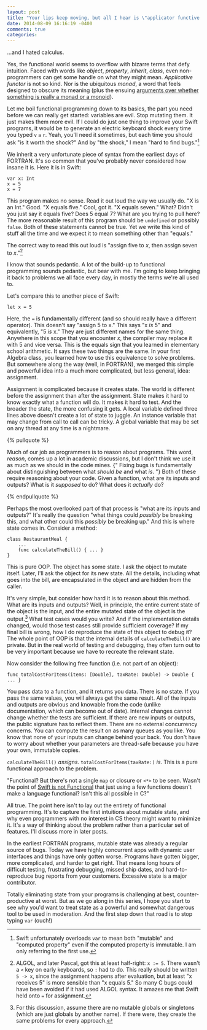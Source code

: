 ```yaml
---
layout: post
title: "Your lips keep moving, but all I hear is \"applicator functive monastic llama calculus...\""
date: 2014-08-09 16:16:19 -0400
comments: true
categories: 
---
```

\...and I hated calculus.

Yes, the functional world seems to overflow with bizarre terms that defy
intuition. Faced with words like *object*, *property*, *inherit*, *class*, even 
non-programmers can get some handle on what they might mean. *Applicative
functor* is not so kind. Nor is the ubiquitous *monad*, a word that feels
designed to obscure its meaning (plus the ensuing 
[arguments over whether something is really a monad or a monoid](http://www.haskell.org/pipermail/haskell-cafe/2009-January/053317.html)).

Let me boil functional programming down to its basics, the part you need before
we can really get started: variables are evil. Stop mutating them. It just makes
them more evil. If I could do just one thing to improve your Swift programs, it
would be to generate an electric keyboard shock every time you typed `v` `a`
`r`. Yeah, you'll need it sometimes, but each time you should ask "is it worth
the shock?" And by "the shock," I mean "hard to find bugs."[^computed]

[^computed]: Swift unfortunately overloads `var` to mean both "mutable" and "computed property" even if the computed property is immutable. I am only referring to the first use.

We inherit a very unfortunate piece of syntax from the earliest days of FORTRAN.
It's so common that you've probably never considered how insane it is. Here it
is in Swift:

    var x: Int
    x = 5
    x = 7

This program makes no sense. Read it out loud the way we usually do. "X is an
Int." Good. "X equals five." Cool, got it. "X equals seven." What? Didn't you
just say it equals five? Does 5 equal 7? What are you trying to pull here? The
more reasonable result of this program should be `undefined` or possibly
`false`. Both of these statements cannot be true. Yet we write this kind of
stuff all the time and we expect it to mean something other than "equals."

The correct way to read this out loud is "assign five to *x*, then assign seven
to *x*."[^algol]

I know that sounds pedantic. A lot of the build-up to functional programming
sounds pedantic, but bear with me. I'm going to keep bringing it back to
problems we all face every day, in mostly the terms we're all used to.

[^algol]: ALGOL, and later Pascal, got this at least half-right: `x := 5`. There wasn't a `<` key on early keyboards, so `:` had to do. This really should be written `5 -> x`, since the assignment happens after evaluation, but at least "x receives 5" is more sensible than "x equals 5." So many C bugs could have been avoided if it had used ALGOL syntax. It amazes me that Swift held onto `=` for assignment.

Let's compare this to another piece of Swift:

    let x = 5

Here, the `=` is fundamentally different (and so should really have a different
operator). This doesn't say "assign 5 to x." This says "x *is* 5" and
equivalently, "5 *is* x." They are just different names for the same thing.
Anywhere in this scope that you encounter *x*, the compiler may replace it with
5 and vice versa. This is the equals sign that you learned in elementary school
arithmetic. It says these two things are the same. In your first Algebra class,
you learned how to use this equivalence to solve problems. But somewhere along
the way (well, in FORTRAN), we merged this simple and powerful idea into a much
more complicated, but less general, idea: assignment.

Assignment is complicated because it creates state. The world is different
before the assignment than after the assignment. State makes it hard to know
exactly what a function will do. It makes it hard to test. And the broader the
state, the more confusing it gets. A local variable defined three lines above
doesn't create a lot of state to juggle. An instance variable that may change
from call to call can be tricky. A global variable that may be set on any thread
at any time is a nightmare.

{% pullquote %}

Much of our job as programmers is to reason about programs. This word, *reason*,
comes up a lot in academic discussions, but I don't think we use it as much as
we should in the code mines. {" Fixing bugs is fundamentally about
distinguishing between what *should be* and what *is*. "} Both of these require
reasoning about your code. Given a function, what are its inputs and outputs?
What is it *supposed* to do? What does it *actually* do?

{% endpullquote %}

Perhaps the most overlooked part of that process is "what are its inputs and
outputs?" It's really the question "what things could *possibly* be breaking
this, and what other could this *possibly* be breaking up." And this is where
state comes in. Consider a method:

    class RestaurantMeal {
        ...
        func calculateTheBill() { ... }
    }

This is pure OOP. The object has some state. I ask the object to mutate itself.
Later, I'll ask the object for its new state. All the details, including what
goes into the bill, are encapsulated in the object and are hidden from the
caller.

It's very simple, but consider how hard it is to reason about this method. What
are its inputs and outputs? Well, in principle, the entire current state of the
object is the input, and the entire mutated state of the object is the
output.[^globals] What test cases would you write? And if the implementation
details changed, would those test cases still provide sufficient coverage? If my
final bill is wrong, how I do reproduce the state of this object to debug it?
The whole point of OOP is that the internal details of `calculateTheBill()` are
private. But in the real world of testing and debugging, they often turn out to
be very important because we have to recreate the relevant state.

[^globals]: For this discussion, assume there are no mutable globals or singletons (which are just globals by another name). If there were, they create the same problems for every approach.

Now consider the following free function (i.e. not part of an object):

    func totalCostForItems(items: [Double], taxRate: Double) -> Double { ... }

You pass data to a function, and it returns you data. There is no state. If you
pass the same values, you will always get the same result. All of the inputs and
outputs are obvious and knowable from the code (unlike documentation, which can
become out of date). Internal changes cannot change whether the tests are
sufficient. If there are new inputs or outputs, the public signature has to
reflect them. There are no external concurrency concerns. You can compute the
result on as many queues as you like. You know that none of your inputs can
change behind your back. You don't have to worry about whether your parameters
are thread-safe because you have your own, immutable copies.

`calculateTheBill()` *assigns*. `totalCostForItems(taxRate:)` *is*. This is a
pure functional approach to the problem.

"Functional? But there's not a single `map` or closure or `<*>` to be seen.
Wasn't the point of [Swift is not Functional](/swift-is-not-functional) that
just using a few functions doesn't make a language functional? Isn't this
all possible in C?"

All true. The point here isn't to lay out the entirety of functional
programming. It's to capture the first intuitions about mutable state, and why
even programmers with no interest in CS theory might want to minimize it. It's a
way of thinking about the problem rather than a particular set of features. I'll
discuss more in later posts.

In the earliest FORTRAN programs, mutable state was already a regular source of
bugs. Today we have highly concurrent apps with dynamic user interfaces and
things have only gotten worse. Programs have gotten bigger, more complicated,
and harder to get right. That means long hours of difficult testing, frustrating
debugging, missed ship dates, and hard-to-reproduce bug reports from your
customers. Excessive state is a major contributor.

Totally eliminating state from your programs is challenging at best, counter-productive 
at worst. But as we go along in this series, I hope you start to see why you'd
want to treat state as a powerful and somewhat dangerous tool to be used in
moderation. And the first step down that road is to stop typing `var` (ouch!)
